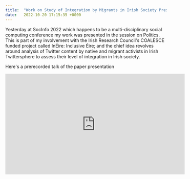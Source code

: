 ```yaml
---
title:  "Work on Study of Integration by Migrants in Irish Society Presented at SocInfo 2022!"
date:   2022-10-20 17:15:35 +0000
---
```


Yesterday at SocInfo 2022 which happens to be a multi-disciplinary social computing conference my work was presented in the session on Politics. This is part of my involvement with the Irish Research Council's COALESCE funded project called InÉire: Inclusive Éire; and the chief idea revolves around analysis of Twitter content by native and migrant activists in Irish Twittersphere to assess their level of integration in Irish society.

Here's a prerecorded talk of the paper presentation

<iframe width="560" height="315" src="https://www.youtube.com/embed/ZVf0Q2JLyY0" title="YouTube video player" frameborder="0" allow="accelerometer; autoplay; clipboard-write; encrypted-media; gyroscope; picture-in-picture" allowfullscreen></iframe>





